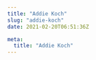 ```yaml
---
title: "Addie Koch"
slug: "addie-koch"
date: 2021-02-20T06:51:36Z

meta:
  title: "Addie Koch"
---
```


